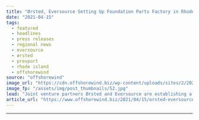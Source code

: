 ```yaml
---
title: "Ørsted, Eversource Setting Up Foundation Parts Factory in Rhode Island"
date: "2021-04-15"
tags: 
  - featured
  - headlines
  - press releases
  - regional news
  - eversource
  - ørsted
  - provport
  - rhode island
  - offshorewind
source: "offshorewind"
image_url: "https://cdn.offshorewind.biz/wp-content/uploads/sites/2/2021/04/15151506/%C3%98rsted-Eversource-Setting-Up-Foundation-Parts-Factory-in-Rhode-Island.jpg"
image_fp: "/assets/img/post_thumbnails/52.jpg"
lead: "Joint venture partners Ørsted and Eversource are establishing a manufacturing facility for offshore wind"
article_url: "https://www.offshorewind.biz/2021/04/15/orsted-eversource-setting-up-foundation-parts-factory-in-rhode-island/"
---
```


---
